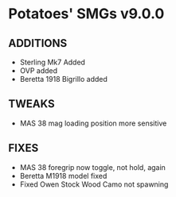 # Potatoes' SMGs v9.0.0
## ADDITIONS
- Sterling Mk7 Added
- OVP added
- Beretta 1918 Bigrillo added

## TWEAKS
- MAS 38 mag loading position more sensitive

## FIXES
- MAS 38 foregrip now toggle, not hold, again
- Beretta M1918 model fixed
- Fixed Owen Stock Wood Camo not spawning
